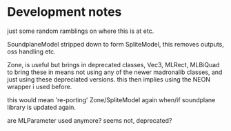# Development notes

just some random ramblings on where this is at etc.

SoundplaneModel stripped down to form SpliteModel, 
this removes outputs, oss handling etc.

Zone, is useful but brings in deprecated classes, Vec3, MLRect, MLBiQuad
to bring these in means not using any of the newer madronalib classes, and just using these depreciated versions.
this then implies using the NEON wrapper i used before.

this would mean 're-porting' Zone/SpliteModel again when/if soundplane library is updated again.

are MLParameter used anymore? seems not, deprecated?